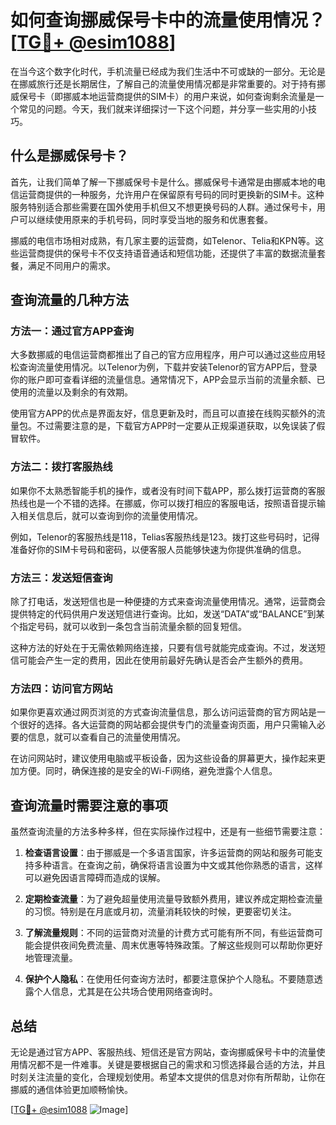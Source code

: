 # 如何查询挪威保号卡中的流量使用情况？[[TG💪+ @esim1088](https://t.me/s/esim1088)]

在当今这个数字化时代，手机流量已经成为我们生活中不可或缺的一部分。无论是在挪威旅行还是长期居住，了解自己的流量使用情况都是非常重要的。对于持有挪威保号卡（即挪威本地运营商提供的SIM卡）的用户来说，如何查询剩余流量是一个常见的问题。今天，我们就来详细探讨一下这个问题，并分享一些实用的小技巧。

## 什么是挪威保号卡？

首先，让我们简单了解一下挪威保号卡是什么。挪威保号卡通常是由挪威本地的电信运营商提供的一种服务，允许用户在保留原有号码的同时更换新的SIM卡。这种服务特别适合那些需要在国外使用手机但又不想更换号码的人群。通过保号卡，用户可以继续使用原来的手机号码，同时享受当地的服务和优惠套餐。

挪威的电信市场相对成熟，有几家主要的运营商，如Telenor、Telia和KPN等。这些运营商提供的保号卡不仅支持语音通话和短信功能，还提供了丰富的数据流量套餐，满足不同用户的需求。

## 查询流量的几种方法

### 方法一：通过官方APP查询

大多数挪威的电信运营商都推出了自己的官方应用程序，用户可以通过这些应用轻松查询流量使用情况。以Telenor为例，下载并安装Telenor的官方APP后，登录你的账户即可查看详细的流量信息。通常情况下，APP会显示当前的流量余额、已使用的流量以及剩余的有效期。

使用官方APP的优点是界面友好，信息更新及时，而且可以直接在线购买额外的流量包。不过需要注意的是，下载官方APP时一定要从正规渠道获取，以免误装了假冒软件。

### 方法二：拨打客服热线

如果你不太熟悉智能手机的操作，或者没有时间下载APP，那么拨打运营商的客服热线也是一个不错的选择。在挪威，你可以拨打相应的客服电话，按照语音提示输入相关信息后，就可以查询到你的流量使用情况。

例如，Telenor的客服热线是118，Telias客服热线是123。拨打这些号码时，记得准备好你的SIM卡号码和密码，以便客服人员能够快速为你提供准确的信息。

### 方法三：发送短信查询

除了打电话，发送短信也是一种便捷的方式来查询流量使用情况。通常，运营商会提供特定的代码供用户发送短信进行查询。比如，发送“DATA”或“BALANCE”到某个指定号码，就可以收到一条包含当前流量余额的回复短信。

这种方法的好处在于无需依赖网络连接，只要有信号就能完成查询。不过，发送短信可能会产生一定的费用，因此在使用前最好先确认是否会产生额外的费用。

### 方法四：访问官方网站

如果你更喜欢通过网页浏览的方式查询流量信息，那么访问运营商的官方网站是一个很好的选择。各大运营商的网站都会提供专门的流量查询页面，用户只需输入必要的信息，就可以查看自己的流量使用情况。

在访问网站时，建议使用电脑或平板设备，因为这些设备的屏幕更大，操作起来更加方便。同时，确保连接的是安全的Wi-Fi网络，避免泄露个人信息。

## 查询流量时需要注意的事项

虽然查询流量的方法多种多样，但在实际操作过程中，还是有一些细节需要注意：

1. **检查语言设置**：由于挪威是一个多语言国家，许多运营商的网站和服务可能支持多种语言。在查询之前，确保将语言设置为中文或其他你熟悉的语言，这样可以避免因语言障碍而造成的误解。

2. **定期检查流量**：为了避免超量使用流量导致额外费用，建议养成定期检查流量的习惯。特别是在月底或月初，流量消耗较快的时候，更要密切关注。

3. **了解流量规则**：不同的运营商对流量的计费方式可能有所不同，有些运营商可能会提供夜间免费流量、周末优惠等特殊政策。了解这些规则可以帮助你更好地管理流量。

4. **保护个人隐私**：在使用任何查询方法时，都要注意保护个人隐私。不要随意透露个人信息，尤其是在公共场合使用网络查询时。

## 总结

无论是通过官方APP、客服热线、短信还是官方网站，查询挪威保号卡中的流量使用情况都不是一件难事。关键是要根据自己的需求和习惯选择最合适的方法，并且时刻关注流量的变化，合理规划使用。希望本文提供的信息对你有所帮助，让你在挪威的通信体验更加顺畅愉快。

[[TG💪+ @esim1088](https://t.me/s/esim1088) ![Image](https://i.postimg.cc/4NQfJmqS/Snipaste-2025-05-13-00-14-12.png)]